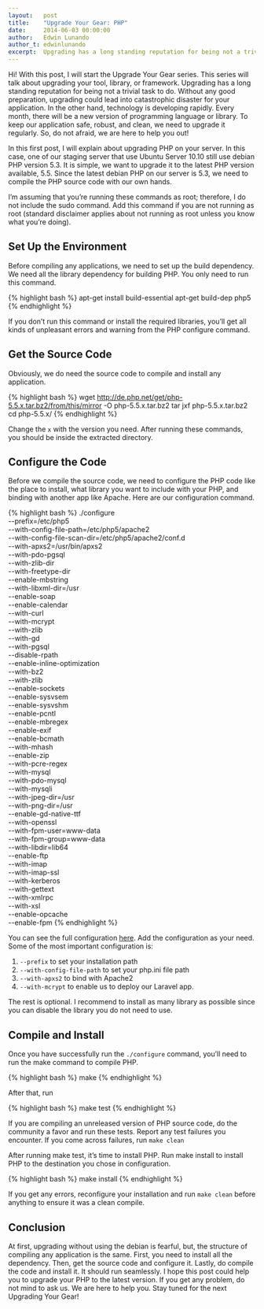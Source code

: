 ```yaml
---
layout:   post
title:    "Upgrade Your Gear: PHP"
date:     2014-06-03 00:00:00
author:   Edwin Lunando
author_t: edwinlunando
excerpt:  Upgrading has a long standing reputation for being not a trivial task to do.
---
```



Hi! With this post, I will start the Upgrade Your Gear series. This series will talk about upgrading your tool, library, or framework. Upgrading has a long standing reputation for being not a trivial task to do. Without any good preparation, upgrading could lead into catastrophic disaster for your application. In the other hand, technology is developing rapidly. Every month, there will be a new version of programming language or library. To keep our application safe, robust, and clean, we need to upgrade it regularly. So, do not afraid, we are here to help you out!

In this first post, I will explain about upgrading PHP on your server. In this case, one of our staging server that use Ubuntu Server 10.10 still use debian PHP version 5.3. It is simple, we want to upgrade it to the latest PHP version available, 5.5. Since the latest debian PHP on our server is 5.3, we need to compile the PHP source code with our own hands.

I’m assuming that you’re running these commands as root; therefore, I do not include the sudo command. Add this command if you are not running as root (standard disclaimer applies about not running as root unless you know what you’re doing).

## Set Up the Environment ##

Before compiling any applications, we need to set up the build dependency. We need all the library dependency for building PHP. You only need to run this command.

{% highlight bash %}
apt-get install build-essential
apt-get build-dep php5
{% endhighlight %}

If you don’t run this command or install the required libraries, you’ll get all kinds of unpleasant errors and warning from the PHP configure command.

## Get the Source Code ##

Obviously, we do need the source code to compile and install any application.

{% highlight bash %}
wget http://de.php.net/get/php-5.5.x.tar.bz2/from/this/mirror -O php-5.5.x.tar.bz2
tar jxf php-5.5.x.tar.bz2
cd php-5.5.x/
{% endhighlight %}

Change the `x` with the version you need. After running these commands, you should be inside the extracted directory.

## Configure the Code ##

Before we compile the source code, we need to configure the PHP code like the place to install, what library you want to include with your PHP, and binding with another app like Apache. Here are our configuration command.

{% highlight bash %}
./configure \
--prefix=/etc/php5 \
--with-config-file-path=/etc/php5/apache2  \
--with-config-file-scan-dir=/etc/php5/apache2/conf.d \
--with-apxs2=/usr/bin/apxs2 \
--with-pdo-pgsql \
--with-zlib-dir \
--with-freetype-dir \
--enable-mbstring \
--with-libxml-dir=/usr \
--enable-soap \
--enable-calendar \
--with-curl \
--with-mcrypt \
--with-zlib \
--with-gd \
--with-pgsql \
--disable-rpath \
--enable-inline-optimization \
--with-bz2 \
--with-zlib \
--enable-sockets \
--enable-sysvsem \
--enable-sysvshm \
--enable-pcntl \
--enable-mbregex \
--enable-exif \
--enable-bcmath \
--with-mhash \
--enable-zip \
--with-pcre-regex \
--with-mysql \
--with-pdo-mysql \
--with-mysqli \
--with-jpeg-dir=/usr \
--with-png-dir=/usr \
--enable-gd-native-ttf \
--with-openssl \
--with-fpm-user=www-data \
--with-fpm-group=www-data \
--with-libdir=lib64 \
--enable-ftp \
--with-imap \
--with-imap-ssl \
--with-kerberos \
--with-gettext \
--with-xmlrpc \
--with-xsl \
--enable-opcache \
--enable-fpm
{% endhighlight %}


You can see the full configuration [here][php-configuration]. Add the configuration as your need. Some of the most important configuration is:

1. `--prefix` to set your installation path
2. `--with-config-file-path` to set your php.ini file path
3. `--with-apxs2` to bind with Apache2
4. `--with-mcrypt` to enable us to deploy our Laravel app.

The rest is optional. I recommend to install as many library as possible since you can disable the library you do not need to use.

## Compile and Install ##

Once you have successfully run the `./configure` command, you’ll need to run the make command to compile PHP.

{% highlight bash %}
make
{% endhighlight %}

After that, run

{% highlight bash %}
make test
{% endhighlight %}

If you are compiling an unreleased version of PHP source code, do the community a favor and run these tests. Report any test failures you encounter. If you come across failures, run `make clean`


After running make test, it’s time to install PHP. Run make install to install PHP to the destination you chose in configuration.

{% highlight bash %}
make install
{% endhighlight %}

If you get any errors, reconfigure your installation and run `make clean` before anything to ensure it was a clean compile.

## Conclusion ##
At first, upgrading without using the debian is fearful, but, the structure of compiling any application is the same. First, you need to install all the dependency. Then, get the source code and configure it. Lastly, do compile the code and install it. It should run seamlessly. I hope this post could help you to upgrade your PHP to the latest version. If you get any problem, do not mind to ask us. We are here to help you. Stay tuned for the next Upgrading Your Gear!

[php-configuration]: http://www.php.net/manual/en/configure.about.php
